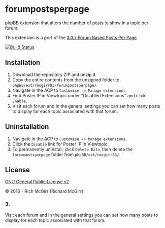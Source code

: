 forumpostsperpage
=========================

phpBB extension that alters the number of posts to show in a topic per forum.

This extension is a port of the [3.0.x Forum Based Posts Per Page](https://www.phpbb.com/customise/db/mod/forum_based_posts_per_page/)

[![Build Status](https://travis-ci.org/rmcgirr83/forumpostsperpage.svg)](https://travis-ci.org/rmcgirr83/forumpostsperpage)
## Installation
1. Download the repository ZIP and unzip it.
2. Copy the entire contents from the unzipped folder to `phpBB/ext/rmcgirr83/forumpostsperpage/`.
3. Navigate in the ACP to `Customise -> Manage extensions`.
4. Find Poster IP in Viewtopic under "Disabled Extensions" and click `Enable`.
5. Visit each forum and in the general settings you can set how many posts to display for each topic associated with that forum.

## Uninstallation
1. Navigate in the ACP to `Customise -> Manage extensions`.
2. Click the `Disable` link for Poster IP in Viewtopic.
3. To permanently uninstall, click `Delete Data`, then delete the `forumpostsperpage` folder from `phpBB/ext/rmcgirr83/`.

## License
[GNU General Public License v2](http://opensource.org/licenses/GPL-2.0)

© 2016 - Rich McGirr (Richard McGirr)

### 3.
Visit each forum and in the general settings you can set how many posts to display for each topic associated with that forum.
